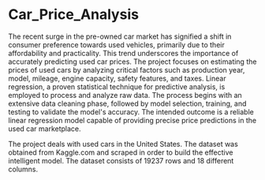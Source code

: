 # Car_Price_Analysis

The recent surge in the pre-owned car market has signified a shift in consumer preference towards used vehicles, primarily due to their affordability and practicality. This trend underscores the importance of accurately predicting used car prices. The project focuses on estimating the prices of used cars by analyzing critical factors such as production year, model, mileage, engine capacity, safety features, and taxes. Linear regression, a proven statistical technique for predictive analysis, is employed to process and analyze raw data. The process begins with an extensive data cleaning phase, followed by model selection, training, and testing to validate the model's accuracy. The intended outcome is a reliable linear regression model capable of providing precise price predictions in the used car marketplace.


The project deals with used cars in the United States. The dataset was obtained from Kaggle.com and scraped in order to build the effective intelligent model. The dataset consists of 19237 rows and 18 different columns.
